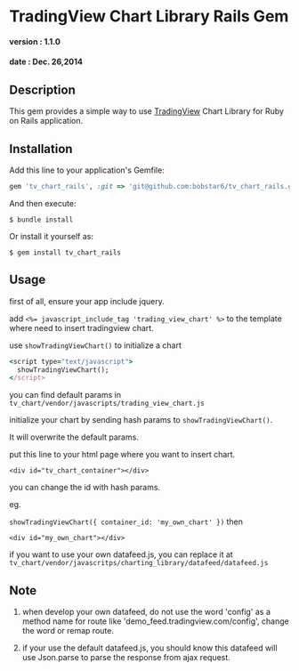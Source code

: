 # TradingView Chart Library Rails Gem
#### version : 1.1.0
#### date : Dec. 26,2014

## Description

This gem provides a simple way to use [TradingView](https://tradingview.com) Chart Library for Ruby on Rails application.

## Installation

Add this line to your application's Gemfile:

```ruby
gem 'tv_chart_rails', :git => 'git@github.com:bobstar6/tv_chart_rails.git'
```

And then execute:

    $ bundle install

Or install it yourself as:

    $ gem install tv_chart_rails

## Usage

first of all, ensure your app include jquery.

add `<%= javascript_include_tag 'trading_view_chart' %>` to the template where need to insert tradingview chart.

use `showTradingViewChart()` to initialize a chart
```ruby
<script type="text/javascript">
  showTradingViewChart();
</script>
```
you can find default params in `tv_chart/vendor/javascripts/trading_view_chart.js`

initialize your chart by sending hash params to `showTradingViewChart()`.

It will overwrite the default params.

put this line to your html page where you want to insert chart.

`<div id="tv_chart_container"></div>`

you can change the id with hash params.

eg. 

`showTradingViewChart({ container_id: 'my_own_chart' })`
then 

`<div id="my_own_chart"></div>`

if you want to use your own datafeed.js, you can replace it at `tv_chart/vendor/javascritps/charting_library/datafeed/datafeed.js`

## Note

1. when develop your own datafeed, do not use the word 'config' as a method name for route like 'demo_feed.tradingview.com/config', change the word or remap route.

2. if your use the default datafeed.js, you should know this datafeed will use Json.parse to parse the response from ajax request.
